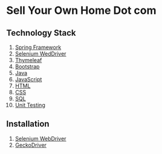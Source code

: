 # Sell Your Own Home Dot com



## Technology Stack
1. [Spring Framework]()
2. [Selenium WedDriver]()
3. [Thymeleaf]()
4. [Bootstrap]()
5. [Java]()
6. [JavaScript]()
7. [HTML]()
8. [CSS]()
9. [SQL]()
10. [Unit Testing]()



## Installation
1. [Selenium WebDriver](http://toolsqa.com/selenium-webdriver/first-test-case/)
2. [GeckoDriver](https://github.com/mozilla/geckodriver/releases)



